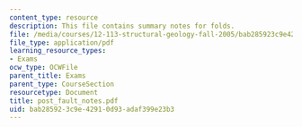 ```yaml
---
content_type: resource
description: This file contains summary notes for folds.
file: /media/courses/12-113-structural-geology-fall-2005/bab285923c9e42910d93adaf399e23b3_post_fault_notes.pdf
file_type: application/pdf
learning_resource_types:
- Exams
ocw_type: OCWFile
parent_title: Exams
parent_type: CourseSection
resourcetype: Document
title: post_fault_notes.pdf
uid: bab28592-3c9e-4291-0d93-adaf399e23b3
---
```

